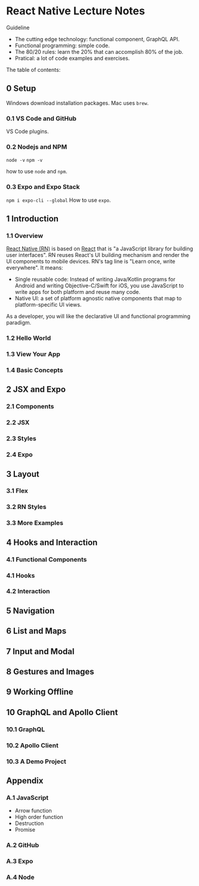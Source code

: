 # React Native Lecture Notes

Guideline

- The cutting edge technology: functional component, GraphQL API.
- Functional programming: simple code.
- The 80/20 rules: learn the 20% that can accomplish 80% of the job.
- Pratical: a lot of code examples and exercises.

The table of contents:

## 0 Setup

Windows download installation packages. Mac uses `brew`.

### 0.1 VS Code and GitHub

VS Code plugins.

### 0.2 Nodejs and NPM

`node -v`
`npm -v`

how to use `node` and `npm`.

### 0.3 Expo and Expo Stack

`npm i expo-cli --global`
How to use `expo`.

## 1 Introduction

### 1.1 Overview

[React Native (RN)](https://reactnative.dev/) is based on [React](https://reactjs.org/) that is "a JavaScript library for building user interfaces". RN reuses React's UI building mechanism and render the UI components to mobile devices. RN's tag line is "Learn once, write everywhere". It means:

- Single reusable code: Instead of writing Java/Kotlin programs for Android and writing Objective-C/Swift for iOS, you use JavaScript to write apps for both platform and reuse many code.
- Native UI: a set of platform agnostic native components that map to platform-specific UI views.

As a developer, you will like the declarative UI and functional programming paradigm.

### 1.2 Hello World

### 1.3 View Your App

### 1.4 Basic Concepts

## 2 JSX and Expo

### 2.1 Components

### 2.2 JSX

### 2.3 Styles

### 2.4 Expo

## 3 Layout

### 3.1 Flex

### 3.2 RN Styles

### 3.3 More Examples

## 4 Hooks and Interaction

### 4.1 Functional Components

### 4.1 Hooks

### 4.2 Interaction

## 5 Navigation

## 6 List and Maps

## 7 Input and Modal

## 8 Gestures and Images

## 9 Working Offline

## 10 GraphQL and Apollo Client

### 10.1 GraphQL

### 10.2 Apollo Client

### 10.3 A Demo Project

## Appendix

### A.1 JavaScript

- Arrow function
- High order function
- Destruction
- Promise

### A.2 GitHub

### A.3 Expo

### A.4 Node

